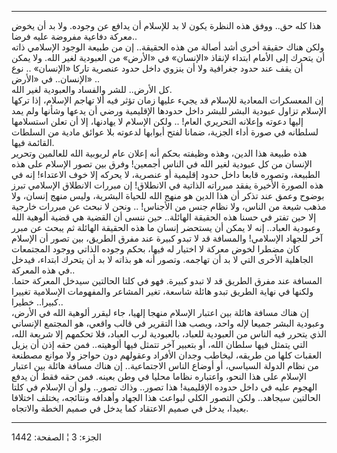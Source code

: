------------------------------------------------------------------------

هذا كله حق.. ووفق هذه النظرة يكون لا بد للإسلام أن يدافع عن وجوده. ولا
بد أن يخوض معركة دفاعية مفروضة عليه فرضا..  
ولكن هناك حقيقة أخرى أشد أصالة من هذه الحقيقة.. إن من طبيعة الوجود
الإسلامي ذاته أن يتحرك إلى الأمام ابتداء لإنقاذ «الإنسان» في «الأرض» من
العبودية لغير الله. ولا يمكن أن يقف عند حدود جغرافية ولا أن ينزوي داخل
حدود عنصرية تاركا «الإنسان» .. نوع الإنسان.. في «الأرض» ..  
كل الأرض.. للشر والفساد والعبودية لغير الله.  
إن المعسكرات المعادية للإسلام قد يجيء عليها زمان تؤثر فيه ألا تهاجم
الإسلام، إذا تركها الإسلام تزاول عبودية البشر للبشر داخل حدودها
الإقليمية ورضي أن يدعها وشأنها ولم يمد إليها دعوته وإعلانه التحريري
العام! .. ولكن الإسلام لا يهادنها، إلا أن تعلن استسلامها لسلطانه في صورة
أداء الجزية، ضمانا لفتح أبوابها لدعوته بلا عوائق مادية من السلطات
القائمة فيها.  
هذه طبيعة هذا الدين، وهذه وظيفته بحكم أنه إعلان عام لربوبية الله
للعالمين وتحرير الإنسان من كل عبودية لغير الله في الناس أجمعين! وفرق بين
تصور الإسلام على هذه الطبيعة، وتصوره قابعا داخل حدود إقليمية أو عنصرية،
لا يحركه إلا خوف الاعتداء! إنه في هذه الصورة الأخيرة يفقد مبرراته
الذاتية في الانطلاق! إن مبررات الانطلاق الإسلامي تبرز بوضوح وعمق عند
تذكر أن هذا الدين هو منهج الله للحياة البشرية، وليس منهج إنسان، ولا مذهب
شيعة من الناس، ولا نظام جنس من الأجناس! .. ونحن لا نبحث عن مبررات خارجية
إلا حين تفتر في حسنا هذه الحقيقة الهائلة.. حين ننسى أن القضية هي قضية
ألوهية الله وعبودية العباد.. إنه لا يمكن أن يستحضر إنسان ما هذه الحقيقة
الهائلة ثم يبحث عن مبرر آخر للجهاد الإسلامي! والمسافة قد لا تبدو كبيرة
عند مفرق الطريق، بين تصور أن الإسلام كان مضطرا لخوض معركة لا اختيار له
فيها، بحكم وجوده الذاتي ووجود المجتمعات الجاهلية الأخرى التي لا بد أن
تهاجمه. وتصور أنه هو بذاته لا بد أن يتحرك ابتداء، فيدخل في هذه
المعركة..  
المسافة عند مفرق الطريق قد لا تبدو كبيرة. فهو في كلتا الحالتين سيدخل
المعركة حتما. ولكنها في نهاية الطريق تبدو هائلة شاسعة، تغير المشاعر
والمفهومات الإسلامية تغييرا كبيرا.. خطيرا..  
إن هناك مسافة هائلة بين اعتبار الإسلام منهجا إلهيا، جاء ليقرر ألوهية
الله في الأرض، وعبودية البشر جميعا لإله واحد، ويصب هذا التقرير في قالب
واقعي، هو المجتمع الإنساني الذي يتحرر فيه الناس من العبودية للعباد،
بالعبودية لرب العباد، فلا تحكمهم إلا شريعة الله، التي يتمثل فيها سلطان
الله، أو بتعبير آخر تتمثل فيها ألوهيته.. فمن حقه إذن أن يزيل العقبات
كلها من طريقه، ليخاطب وجدان الأفراد وعقولهم دون حواجز ولا موانع مصطنعة
من نظام الدولة السياسي، أو أوضاع الناس الاجتماعية.. إن هناك مسافة هائلة
بين اعتبار الإسلام على هذا النحو، واعتباره نظاما محليا في وطن بعينه. فمن
حقه فقط أن يدفع الهجوم عليه في داخل حدوده الإقليمية! هذا تصور.. وذاك
تصور.. ولو أن الإسلام في كلتا الحالتين سيجاهد.. ولكن التصور الكلي لبواعث
هذا الجهاد وأهدافه ونتائجه، يختلف اختلافا بعيدا، يدخل في صميم الاعتقاد
كما يدخل في صميم الخطة والاتجاه.

------------------------------------------------------------------------

الجزء: 3 ¦ الصفحة: 1442
